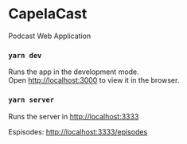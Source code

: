 # CapelaCast

Podcast Web Application

### `yarn dev`

Runs the app in the development mode.\
Open [http://localhost:3000](http://localhost:3000) to view it in the browser.


### `yarn server`

Runs the server in [http://localhost:3333](http://localhost:3333)

Espisodes: [http://localhost:3333/episodes](http://localhost:3333/episodes)